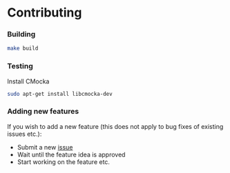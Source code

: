 # Contributing

### Building
```bash
make build
```

### Testing

Install CMocka
```bash
sudo apt-get install libcmocka-dev
```

### Adding new features
If you wish to add a new feature (this does not apply to bug fixes of existing issues etc.):

- Submit a new [issue](https://github.com/joegasewicz/easy-tcp/issues)
- Wait until the feature idea is approved
- Start working on the feature etc.
